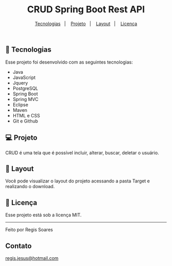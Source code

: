 
<h1 align="center"> CRUD Spring Boot Rest API </h1>

<p align="center">
  <a href="#-tecnologias">Tecnologias</a>&nbsp;&nbsp;&nbsp;|&nbsp;&nbsp;&nbsp;
  <a href="#-projeto">Projeto</a>&nbsp;&nbsp;&nbsp;|&nbsp;&nbsp;&nbsp;
  <a href="#-layout">Layout</a>&nbsp;&nbsp;&nbsp;|&nbsp;&nbsp;&nbsp;
  <a href="#memo-licença">Licença</a>
</p>


<br>


## 🚀 Tecnologias

Esse projeto foi desenvolvido com as seguintes tecnologias:

- Java
- JavaScript
- Jquery
- PostgreSQL
- Spring Boot
- Spring MVC
- Eclipse
- Maven
- HTML e CSS
- Git e Github

## 💻 Projeto

CRUD é uma tela que é possível incluir, alterar, buscar, deletar o usuário.

## 🔖 Layout

Você pode visualizar o layout do projeto acessando a pasta Target e realizando o download.

## :memo: Licença

Esse projeto está sob a licença MIT.

---

Feito por Regis Soares

## Contato

regis.jesus@hotmail.com
